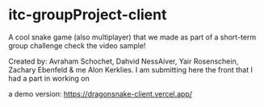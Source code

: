 # itc-groupProject-client
 
A cool snake game (also multiplayer) that we made as part of a short-term group challenge
check the video sample!

Created by: Avraham Schochet, Dahvid NessAiver, Yair Rosenschein, Zachary Ebenfeld & me Alon Kerklies.
I am submitting here the front that I had a part in working on

a demo version:
 https://dragonsnake-client.vercel.app/

